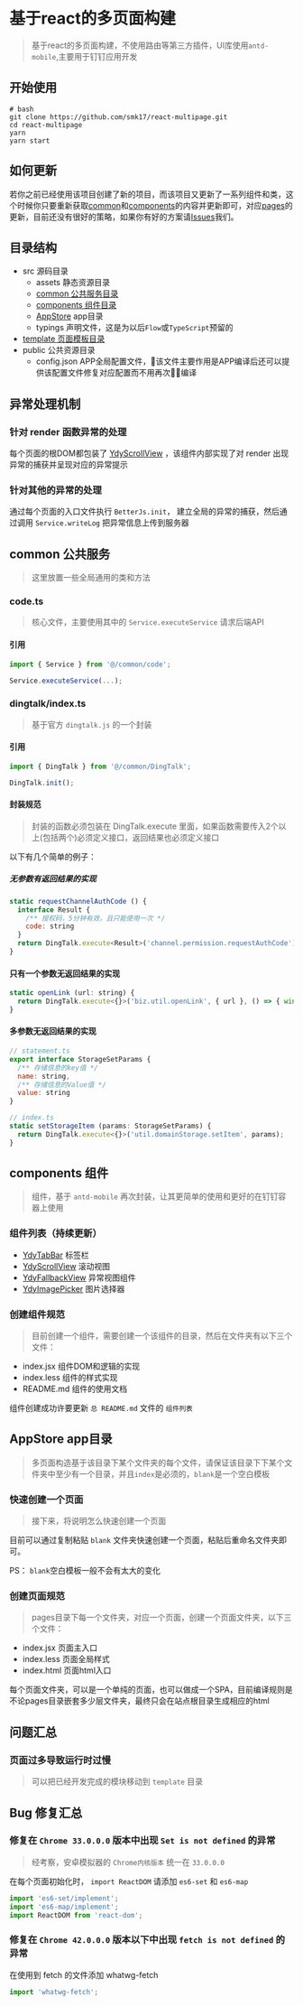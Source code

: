 # 基于react的多页面构建

> 基于react的多页面构建，不使用路由等第三方插件，UI库使用`antd-mobile`,主要用于钉钉应用开发

## 开始使用

~~~ shell
# bash
git clone https://github.com/smk17/react-multipage.git
cd react-multipage
yarn
yarn start
~~~

## 如何更新

若你之前已经使用该项目创建了新的项目，而该项目又更新了一系列组件和类，这个时候你只要重新获取[common](#common)和[components](#components)的内容并更新即可，对应[pages](#pages)的更新，目前还没有很好的策略，如果你有好的方案请[Issues](https://github.com/smk17/react-multipage/issues)我们。

## 目录结构

- src 源码目录
  - assets 静态资源目录
  - [common 公共服务目录](#common)
  - [components 组件目录](#components)
  - [AppStore](#AppStore) app目录
  - typings 声明文件，这是为以后`Flow`或`TypeScript`预留的
- [template 页面模板目录](/src/template/README.md)
- public 公共资源目录
  - config.json APP全局配置文件，该文件主要作用是APP编译后还可以提供该配置文件修复对应配置而不用再次编译

## 异常处理机制

### 针对 render 函数异常的处理

每个页面的根DOM都包装了 [YdyScrollView](/src/components/YdyScrollView/README.md) ，该组件内部实现了对 render 出现异常的捕获并呈现对应的异常提示

### 针对其他的异常的处理

通过每个页面的入口文件执行 `BetterJs.init`， 建立全局的异常的捕获，然后通过调用 `Service.writeLog` 把异常信息上传到服务器

## <span id="common">common 公共服务</span>

> 这里放置一些全局通用的类和方法

### code.ts

> 核心文件，主要使用其中的 `Service.executeService` 请求后端API

#### 引用

~~~ js
import { Service } from '@/common/code';

Service.executeService(...);
~~~

### dingtalk/index.ts

> 基于官方 `dingtalk.js` 的一个封装

#### 引用

~~~ js
import { DingTalk } from '@/common/DingTalk';

DingTalk.init();
~~~

#### 封装规范

> 封装的函数必须包装在 DingTalk.execute 里面，如果函数需要传入2个以上(包括两个)必须定义接口，返回结果也必须定义接口

以下有几个简单的例子：

##### 无参数有返回结果的实现

~~~ js
static requestChannelAuthCode () {
  interface Result {
    /** 授权码，5分钟有效，且只能使用一次 */
    code: string
  }
  return DingTalk.execute<Result>('channel.permission.requestAuthCode');
}
~~~

#### 只有一个参数无返回结果的实现

~~~ js
static openLink (url: string) {
  return DingTalk.execute<{}>('biz.util.openLink', { url }, () => { window.location.href = url });
}
~~~

#### 多参数无返回结果的实现

~~~ js
// statement.ts
export interface StorageSetParams {
  /** 存储信息的key值 */
  name: string,
  /** 存储信息的Value值 */
  value: string
}

// index.ts
static setStorageItem (params: StorageSetParams) {
  return DingTalk.execute<{}>('util.domainStorage.setItem', params);
}
~~~

## <span id="components">components 组件</span>

> 组件，基于 `antd-mobile` 再次封装，让其更简单的使用和更好的在钉钉容器上使用

### 组件列表（持续更新）

- [YdyTabBar](/src/components/YdyTabBar/README.md) 标签栏
- [YdyScrollView](/src/components/YdyScrollView/README.md) 滚动视图
- [YdyFallbackView](/src/components/YdyFallbackView/README.md) 异常视图组件
- [YdyImagePicker](/src/components/YdyImagePicker/README.md) 图片选择器

### 创建组件规范

> 目前创建一个组件，需要创建一个该组件的目录，然后在文件夹有以下三个文件：

- index.jsx 组件DOM和逻辑的实现
- index.less 组件的样式实现
- README.md 组件的使用文档

组件创建成功许要更新 `总 README.md` 文件的 `组件列表`

## <span id="AppStore">AppStore app目录</span>

> 多页面构造基于该目录下某个文件夹的每个文件，请保证该目录下下某个文件夹中至少有一个目录，并且`index`是必须的，`blank`是一个空白模板

### 快速创建一个页面

> 接下来，将说明怎么快速创建一个页面

目前可以通过复制粘贴 `blank` 文件夹快速创建一个页面，粘贴后重命名文件夹即可。

PS： `blank`空白模板一般不会有太大的变化

### 创建页面规范

> pages目录下每一个文件夹，对应一个页面，创建一个页面文件夹，以下三个文件：

- index.jsx 页面主入口
- index.less 页面全局样式
- index.html 页面html入口

每个页面文件夹，可以是一个单纯的页面，也可以做成一个SPA，目前编译规则是不论pages目录嵌套多少层文件夹，最终只会在站点根目录生成相应的html

## 问题汇总

### 页面过多导致运行时过慢

> 可以把已经开发完成的模块移动到 `template` 目录

## Bug 修复汇总

### 修复在 `Chrome 33.0.0.0` 版本中出现 `Set is not defined` 的异常

> 经考察，安卓模拟器的 `Chrome内核版本` 统一在 `33.0.0.0`

在每个页面初始化时， `import ReactDOM` 请添加 `es6-set` 和 `es6-map`

~~~ js
import 'es6-set/implement';
import 'es6-map/implement';
import ReactDOM from 'react-dom';
~~~

### 修复在 `Chrome 42.0.0.0` 版本以下中出现 `fetch is not defined` 的异常

在使用到 fetch 的文件添加 whatwg-fetch

~~~ js
import 'whatwg-fetch';
~~~
